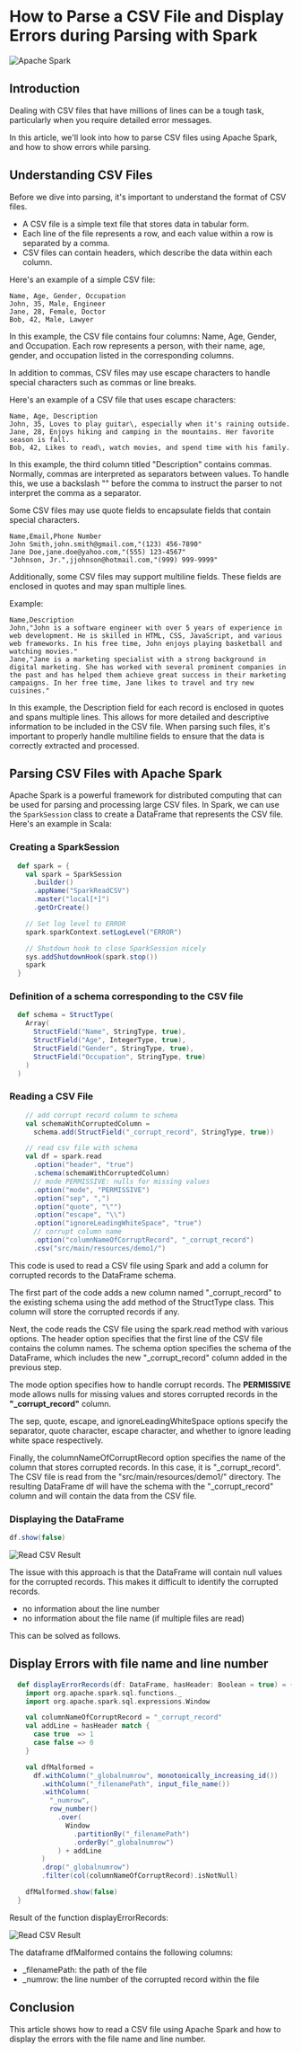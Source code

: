# How to Parse a CSV File and Display Errors during Parsing with Spark

![Apache Spark](./doc/hero_image.excalidraw.png)

## Introduction

Dealing with CSV files that have millions of lines can be a tough task, particularly when you require detailed error messages.

In this article, we'll look into how to parse CSV files using Apache Spark, and how to show errors while parsing.

## Understanding CSV Files

Before we dive into parsing, it's important to understand the format of CSV files.

- A CSV file is a simple text file that stores data in tabular form.
- Each line of the file represents a row, and each value within a row is separated by a comma.
- CSV files can contain headers, which describe the data within each column.

Here's an example of a simple CSV file:

```csv
Name, Age, Gender, Occupation
John, 35, Male, Engineer
Jane, 28, Female, Doctor
Bob, 42, Male, Lawyer
```

In this example, the CSV file contains four columns: Name, Age, Gender, and Occupation. Each row represents a person, with their name, age, gender, and occupation listed in the corresponding columns.

In addition to commas, CSV files may use escape characters to handle special characters such as commas or line breaks.

Here's an example of a CSV file that uses escape characters:

```csv
Name, Age, Description
John, 35, Loves to play guitar\, especially when it's raining outside.
Jane, 28, Enjoys hiking and camping in the mountains. Her favorite season is fall.
Bob, 42, Likes to read\, watch movies, and spend time with his family.
```

In this example, the third column titled "Description" contains commas. Normally, commas are interpreted as separators between values. To handle this, we use a backslash "\" before the comma to instruct the parser to not interpret the comma as a separator.

Some CSV files may use quote fields to encapsulate fields that contain special characters.

```csv
Name,Email,Phone Number
John Smith,john.smith@gmail.com,"(123) 456-7890"
Jane Doe,jane.doe@yahoo.com,"(555) 123-4567"
"Johnson, Jr.",jjohnson@hotmail.com,"(999) 999-9999"
```

Additionally, some CSV files may support multiline fields. These fields are enclosed in quotes and may span multiple lines.

Example:

```csv
Name,Description
John,"John is a software engineer with over 5 years of experience in web development. He is skilled in HTML, CSS, JavaScript, and various web frameworks. In his free time, John enjoys playing basketball and watching movies."
Jane,"Jane is a marketing specialist with a strong background in digital marketing. She has worked with several prominent companies in the past and has helped them achieve great success in their marketing campaigns. In her free time, Jane likes to travel and try new cuisines."
```

In this example, the Description field for each record is enclosed in quotes and spans multiple lines. This allows for more detailed and descriptive information to be included in the CSV file. When parsing such files, it's important to properly handle multiline fields to ensure that the data is correctly extracted and processed.

## Parsing CSV Files with Apache Spark

Apache Spark is a powerful framework for distributed computing that can be used for parsing and processing large CSV files. In Spark, we can use the `SparkSession` class to create a DataFrame that represents the CSV file. Here's an example in Scala:

### Creating a SparkSession

```scala
  def spark = {
    val spark = SparkSession
      .builder()
      .appName("SparkReadCSV")
      .master("local[*]")
      .getOrCreate()

    // Set log level to ERROR
    spark.sparkContext.setLogLevel("ERROR")

    // Shutdown hook to close SparkSession nicely
    sys.addShutdownHook(spark.stop())
    spark
  }
```

### Definition of a schema corresponding to the CSV file

```scala
  def schema = StructType(
    Array(
      StructField("Name", StringType, true),
      StructField("Age", IntegerType, true),
      StructField("Gender", StringType, true),
      StructField("Occupation", StringType, true)
    )
  )
```

### Reading a CSV File

```scala
    // add corrupt record column to schema
    val schemaWithCorruptedColumn =
      schema.add(StructField("_corrupt_record", StringType, true))

    // read csv file with schema
    val df = spark.read
      .option("header", "true")
      .schema(schemaWithCorruptedColumn)
      // mode PERMISSIVE: nulls for missing values
      .option("mode", "PERMISSIVE")
      .option("sep", ",")
      .option("quote", "\"")
      .option("escape", "\\")
      .option("ignoreLeadingWhiteSpace", "true")
      // corrupt column name
      .option("columnNameOfCorruptRecord", "_corrupt_record")
      .csv("src/main/resources/demo1/")

```

This code is used to read a CSV file using Spark and add a column for corrupted records to the DataFrame schema.

The first part of the code adds a new column named "_corrupt_record" to the existing schema using the add method of the StructType class. This column will store the corrupted records if any.

Next, the code reads the CSV file using the spark.read method with various options. The header option specifies that the first line of the CSV file contains the column names. The schema option specifies the schema of the DataFrame, which includes the new "_corrupt_record" column added in the previous step.

The mode option specifies how to handle corrupt records. The **PERMISSIVE** mode allows nulls for missing values and stores corrupted records in the **"_corrupt_record"** column.

The sep, quote, escape, and ignoreLeadingWhiteSpace options specify the separator, quote character, escape character, and whether to ignore leading white space respectively.

Finally, the columnNameOfCorruptRecord option specifies the name of the column that stores corrupted records. In this case, it is "_corrupt_record". The CSV file is read from the "src/main/resources/demo1/" directory. The resulting DataFrame df will have the schema with the "_corrupt_record" column and will contain the data from the CSV file.

### Displaying the DataFrame

```scala
df.show(false)
```

![Read CSV Result](./doc//result_read_csv.png)

The issue with this approach is that the DataFrame will contain null values for the corrupted records. This makes it difficult to identify the corrupted records.

- no information about the line number
- no information about the file name (if multiple files are read)

This can be solved as follows.

## Display Errors with file name and line number

```scala
  def displayErrorRecords(df: DataFrame, hasHeader: Boolean = true) = {
    import org.apache.spark.sql.functions._
    import org.apache.spark.sql.expressions.Window

    val columnNameOfCorruptRecord = "_corrupt_record"
    val addLine = hasHeader match {
      case true  => 1
      case false => 0
    }

    val dfMalformed =
      df.withColumn("_globalnumrow", monotonically_increasing_id())
        .withColumn("_filenamePath", input_file_name())
        .withColumn(
          "_numrow",
          row_number()
            .over(
              Window
                .partitionBy("_filenamePath")
                .orderBy("_globalnumrow")
            ) + addLine
        )
        .drop("_globalnumrow")
        .filter(col(columnNameOfCorruptRecord).isNotNull)

    dfMalformed.show(false)
  }
```

Result of the function displayErrorRecords:

![Read CSV Result](./doc/result_error_csv.png)

The dataframe dfMalformed contains the following columns:

- _filenamePath: the path of the file
- _numrow: the line number of the corrupted record within the file
  


## Conclusion

This article shows how to read a CSV file using Apache Spark and how to display the errors with the file name and line number.

